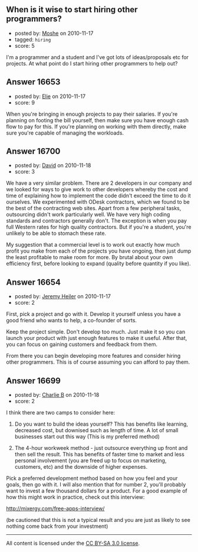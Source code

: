 ## When is it wise to start hiring other programmers?

- posted by: [Moshe](https://stackexchange.com/users/-1/4229-moshe) on 2010-11-17
- tagged: `hiring`
- score: 5

I'm a programmer and a student and I've got lots of ideas/proposals etc for projects. At what point do I start hiring other programmers to help out? 


## Answer 16653

- posted by: [Elie](https://stackexchange.com/users/-1/1752-elie) on 2010-11-17
- score: 9

When you're bringing in enough projects to pay their salaries. If you're planning on footing the bill yourself, then make sure you have enough cash flow to pay for this. If you're planning on working with them directly, make sure you're capable of managing the workloads.


## Answer 16700

- posted by: [David](https://stackexchange.com/users/-1/5460-david) on 2010-11-18
- score: 3

We have a very similar problem. There are 2 developers in our company and we looked for ways to give work to other developers whereby the cost and time of explaining how to implement the code didn't exceed the time to do it ourselves. We experimented with ODesk contractors, which we found to be the best of the contracting web sites. Apart from a few peripheral tasks, outsourcing didn't work particularly well. We have very high coding standards and contractors generally don't. The exception is when you pay full Western rates for high quality contractors. But if you're a student, you're unlikely to be able to stomach these rate.

My suggestion that a commercial level is to work out exactly how much profit you make from each of the projects you have ongoing, then just dump the least profitable to make room for more. By brutal about your own efficiency first, before looking to expand (quality before quantity if you like).


## Answer 16654

- posted by: [Jeremy Heiler](https://stackexchange.com/users/-1/5410-jeremy-heiler) on 2010-11-17
- score: 2

First, pick a project and go with it. Develop it yourself unless you have a good friend who wants to help, a co-founder of sorts.

Keep the project simple. Don't develop too much. Just make it so you can launch your product with just enough features to make it useful. After that, you can focus on gaining customers and feedback from them.

From there you can begin developing more features and consider hiring other programmers. This is of course assuming you can afford to pay them.


## Answer 16699

- posted by: [Charlie B](https://stackexchange.com/users/-1/5461-charlie-b) on 2010-11-18
- score: 2

I think there are two camps to consider here:

1) Do you want to build the ideas yourself? This has benefits like learning, decreased cost, but downised such as length of time. A lot of small businesses start out this way (This is my preferred method)

2) The 4-hour workweek method - just outsource everything up front and then sell the result. This has benefits of faster time to market and less personal involvement (you are freed up to focus on marketing, customers, etc) and the downside of higher expenses. 

Pick a preferred development method based on how you feel and your goals, then go with it. I will also mention that for number 2, you'll probably want to invest a few thousand dollars for a product. For a good example of how this might work in practice, check out this interview: 

http://mixergy.com/free-apps-interview/

(be cautioned that this is not a typical result and you are just as likely to see nothing come back from your investment)



---

All content is licensed under the [CC BY-SA 3.0 license](https://creativecommons.org/licenses/by-sa/3.0/).
